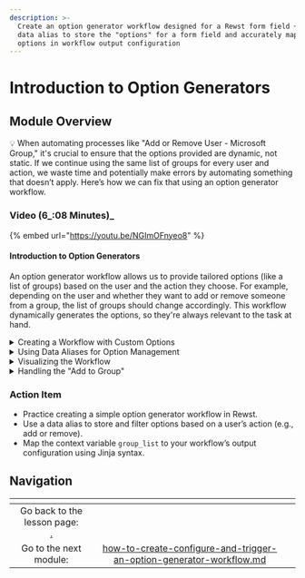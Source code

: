 ```yaml
---
description: >-
  Create an option generator workflow designed for a Rewst form field + Use a
  data alias to store the "options" for a form field and accurately map those
  options in workflow output configuration
---
```


# Introduction to Option Generators

## Module Overview

:bulb: When automating processes like "Add or Remove User - Microsoft Group," it's crucial to ensure that the options provided are dynamic, not static. If we continue using the same list of groups for every user and action, we waste time and potentially make errors by automating something that doesn’t apply. Here’s how we can fix that using an option generator workflow.

### Video (6_:08 Minutes)_

{% embed url="https://youtu.be/NGImOFnyeo8" %}

#### Introduction to Option Generators

An option generator workflow allows us to provide tailored options (like a list of groups) based on the user and the action they choose. For example, depending on the user and whether they want to add or remove someone from a group, the list of groups should change accordingly. This workflow dynamically generates the options, so they're always relevant to the task at hand.

<details>

<summary>Creating a Workflow with Custom Options</summary>

To implement this, follow these key steps:

1. **Determine the Options:**&#x20;

First, **decide** what options need to be displayed based on the user’s selection. For example, the list of groups should change depending on whether the action is to "add" or "remove" a user.

2. **Store the Options:**&#x20;

We will **create** a context variable to store these options. In this case, let’s call the variable `group_list`. This will allow us to easily reference the list of groups at any stage of the workflow.

3. **Map the Options in Workflow Output:**&#x20;

Finally, reference the `group_list` variable in your workflow output. This will ensure the relevant options appear in the Rewst form field.

</details>

<details>

<summary>Using Data Aliases for Option Management</summary>

The context variable `group_list` will be populated through a data alias, a concept covered in the Jinja lesson. A data alias allows you to store and manipulate the data returned by your workflow actions. In our example, it stores the list of groups—filtered dynamically based on the user and action.

</details>

<details>

<summary>Visualizing the Workflow</summary>

Before building the option generator, it’s helpful to sketch out your workflow to clarify the inputs and outputs:

* **Inputs:** The user and action determine which groups to show.
* **Outputs:** Two lists of groups:
  * One list contains the user's current groups (for removing a user).
  * One list contains groups that the user is not a member of yet (for adding the user to new groups).

In this workflow, the first action is a decision point: "add to group" or "remove from group." Each option leads to different steps, such as retrieving the user's current groups or generating a list of groups they can join.

</details>

<details>

<summary>Handling the "Add to Group"</summary>

For the "add" action, we need to **create** a new list by subtracting the user's current groups from the total list of groups. To do this, you can use list comprehension within the Jinja code for your data alias, `group_list`.

In both cases (add or remove), we end up with the context variable `group_list` that stores the relevant groups for that user. This is then mapped to the Rewst form field using the variable `{{ CTX.group_list }}` in the workflow output configuration.

</details>

### Action Item

* Practice creating a simple option generator workflow in Rewst.
* Use a data alias to store and filter options based on a user’s action (e.g., add or remove).
* Map the context variable `group_list` to your workflow’s output configuration using Jinja syntax.



## Navigation

<table data-card-size="large" data-column-title-hidden data-view="cards" data-full-width="false"><thead><tr><th align="center"></th><th align="center"></th><th data-hidden data-card-target data-type="content-ref"></th></tr></thead><tbody><tr><td align="center">Go back to the lesson page:<br><a data-mention href="./">.</a></td><td align="center"></td><td></td></tr><tr><td align="center">Go to the next module:</td><td align="center"><a data-mention href="how-to-create-configure-and-trigger-an-option-generator-workflow.md">how-to-create-configure-and-trigger-an-option-generator-workflow.md</a></td><td></td></tr></tbody></table>
